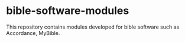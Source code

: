 # bible-software-modules
This repository contains modules developed for bible software such as Accordance, MyBible.
